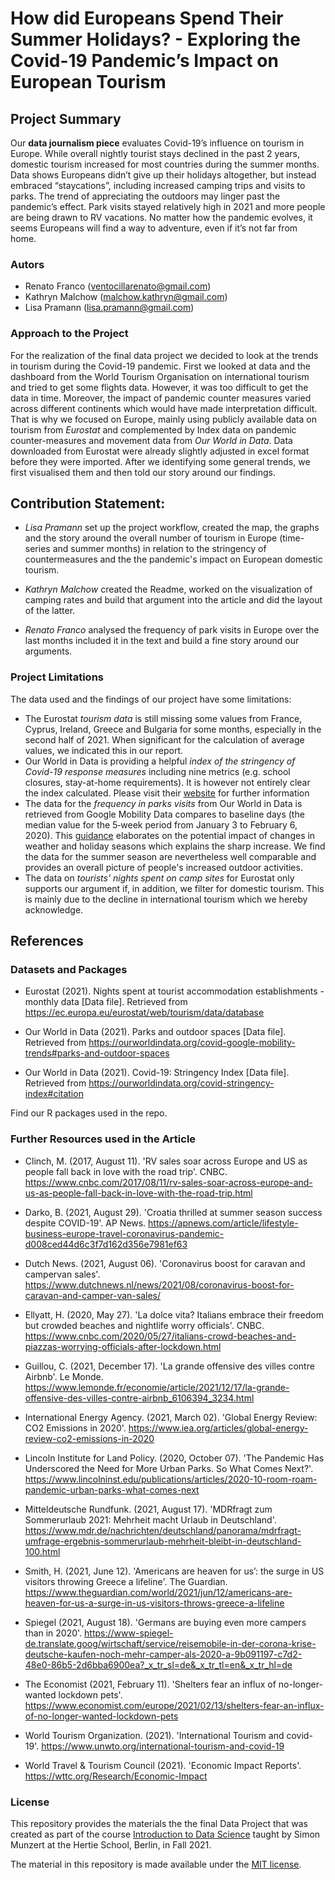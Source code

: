 # How did Europeans Spend Their Summer Holidays? - Exploring the Covid-19 Pandemic’s Impact on European Tourism


## Project Summary

Our **data journalism piece** evaluates Covid-19’s influence on tourism in Europe. While overall nightly tourist stays declined in the past 2 years, domestic tourism increased for most countries during the summer months. Data shows Europeans didn’t give up their holidays altogether, but instead embraced “staycations”, including increased camping trips and visits to parks. The trend of appreciating the outdoors may linger past the pandemic’s effect. Park visits stayed relatively high in 2021 and more people are being drawn to RV vacations. No matter how the pandemic evolves, it seems Europeans will find a way to adventure, even if it’s not far from home. 

### Autors 

- Renato Franco (ventocillarenato@gmail.com)
- Kathryn Malchow (malchow.kathryn@gmail.com)
- Lisa Pramann (lisa.pramann@gmail.com)


### Approach to the Project 

For the realization of the final data project we decided to look at the trends in tourism during the Covid-19 pandemic. First we looked at data and the dashboard from the World Tourism Organisation on international tourism and tried to get some flights data. However, it was too difficult to get the data in time. Moreover, the impact of pandemic counter measures varied across different continents which would have made interpretation difficult. That is why we focused on Europe, mainly using publicly available data on tourism from *Eurostat* and complemented by Index data on pandemic counter-measures and movement data from *Our World in Data*. Data downloaded from Eurostat were already slightly adjusted in excel format before they were imported. After we identifying some general trends, we first visualised them and then told our story around our findings. 


## Contribution Statement:

- *Lisa Pramann* set up the project workflow, created the map, the graphs and the story around the overall number of tourism in Europe (time-series and summer months) in relation to the stringency of countermeasures and the the pandemic's impact on European domestic tourism. 

- *Kathryn Malchow* created the Readme, worked on the visualization of camping rates and build that argument into the article and did the layout of the latter.

- *Renato Franco* analysed the frequency of park visits in Europe over the last months included it in the text and build a fine story around our arguments. 


### Project Limitations 

The data used  and the findings of our project have some limitations: 

- The Eurostat *tourism data* is still missing some values from France, Cyprus, Ireland, Greece and Bulgaria for some months, especially in the second half of 2021. When significant for the calculation of average values, we indicated this in our report. 
- Our World in Data is providing a helpful *index of the stringency of Covid-19 response measures* including nine metrics (e.g. school closures,  stay-at-home requirements). It is however not entirely clear the index calculated. Please visit their [website](https://ourworldindata.org/covid-stringency-index) for further information  
- The data for the *frequency in parks visits* from Our World in Data is retrieved from Google Mobility Data compares to baseline days (the median value for the 5‑week period from January 3 to February 6, 2020). This [guidance](https://support.google.com/covid19-mobility/answer/9825414?hl=en&ref_topic=9822927) elaborates on the potential impact of changes in weather and holiday seasons which explains the sharp increase. We find the data for the summer season are nevertheless well comparable and provides an overall picture of people's increased outdoor activities.   
- The data on *tourists' nights spent on camp sites* for Eurostat only supports our argument if, in addition, we filter for domestic tourism. This is mainly due to the decline in international tourism which we hereby acknowledge.


## References 

### Datasets and Packages 


- Eurostat (2021). Nights spent at tourist accommodation establishments - monthly data [Data file]. Retrieved from https://ec.europa.eu/eurostat/web/tourism/data/database 

- Our World in Data (2021). Parks and outdoor spaces [Data file]. Retrieved from https://ourworldindata.org/covid-google-mobility-trends#parks-and-outdoor-spaces

- Our World in Data (2021). Covid-19: Stringency Index [Data file]. Retrieved from https://ourworldindata.org/covid-stringency-index#citation

Find our R packages used in the repo. 


### Further Resources used in the Article 

- Clinch, M. (2017, August 11). 'RV sales soar across Europe and US as people fall back in love with the road trip'. CNBC. https://www.cnbc.com/2017/08/11/rv-sales-soar-across-europe-and-us-as-people-fall-back-in-love-with-the-road-trip.html

- Darko, B. (2021, August 29). 'Croatia thrilled at summer season success despite COVID-19'. AP News. https://apnews.com/article/lifestyle-business-europe-travel-coronavirus-pandemic-d008ced44d6c3f7d162d356e7981ef63

- Dutch News. (2021, August 06). 'Coronavirus boost for caravan and campervan sales'. https://www.dutchnews.nl/news/2021/08/coronavirus-boost-for-caravan-and-camper-van-sales/

- Ellyatt, H. (2020, May 27). 'La dolce vita? Italians embrace their freedom but crowded beaches and nightlife worry officials'. CNBC. https://www.cnbc.com/2020/05/27/italians-crowd-beaches-and-piazzas-worrying-officials-after-lockdown.html

- Guillou, C. (2021, December 17). 'La grande offensive des villes contre Airbnb'. Le Monde. https://www.lemonde.fr/economie/article/2021/12/17/la-grande-offensive-des-villes-contre-airbnb_6106394_3234.html

- International Energy Agency. (2021, March 02). 'Global Energy Review: CO2 Emissions in 2020'. https://www.iea.org/articles/global-energy-review-co2-emissions-in-2020

- Lincoln Institute for Land Policy. (2020, October 07). 'The Pandemic Has Underscored the Need for More Urban Parks. So What Comes Next?'. https://www.lincolninst.edu/publications/articles/2020-10-room-roam-pandemic-urban-parks-what-comes-next

- Mitteldeutsche Rundfunk. (2021, August 17). 'MDRfragt zum Sommerurlaub 2021: Mehrheit macht Urlaub in Deutschland'. https://www.mdr.de/nachrichten/deutschland/panorama/mdrfragt-umfrage-ergebnis-sommerurlaub-mehrheit-bleibt-in-deutschland-100.html

- Smith, H. (2021, June 12). 'Americans are heaven for us’: the surge in US visitors throwing Greece a lifeline'. The Guardian. https://www.theguardian.com/world/2021/jun/12/americans-are-heaven-for-us-a-surge-in-us-visitors-throws-greece-a-lifeline

- Spiegel (2021, August 18). 'Germans are buying even more campers than in 2020'. https://www-spiegel-de.translate.goog/wirtschaft/service/reisemobile-in-der-corona-krise-deutsche-kaufen-noch-mehr-camper-als-2020-a-9b091197-c7d2-48e0-86b5-2d6bba6900ea?_x_tr_sl=de&_x_tr_tl=en&_x_tr_hl=de

- The Economist (2021, February 11). 'Shelters fear an influx of no-longer-wanted lockdown pets'. https://www.economist.com/europe/2021/02/13/shelters-fear-an-influx-of-no-longer-wanted-lockdown-pets

- World Tourism Organization. (2021). 'International Tourism and covid-19'. https://www.unwto.org/international-tourism-and-covid-19

- World Travel & Tourism Council (2021). 'Economic Impact Reports'. https://wttc.org/Research/Economic-Impact

### License

This repository provides the materials the the final Data Project that was created as part of the course [Introduction to Data Science](https://github.com/intro-to-data-science-21) taught by Simon Munzert at the Hertie School, Berlin, in Fall 2021.

The material in this repository is made available under the [MIT license](http://opensource.org/licenses/mit-license.php). 

